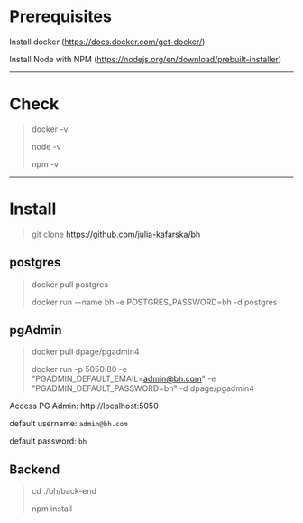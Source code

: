 # Prerequisites
Install docker (https://docs.docker.com/get-docker/)

Install Node with NPM (https://nodejs.org/en/download/prebuilt-installer)

---
# Check
> docker -v
>
> node -v
>
> npm -v

---
# Install

> git clone https://github.com/julia-kafarska/bh

## postgres
> docker pull postgres
>
> docker run --name bh -e POSTGRES_PASSWORD=bh -d postgres

## pgAdmin
> docker pull dpage/pgadmin4
>
> docker run -p 5050:80 -e "PGADMIN_DEFAULT_EMAIL=admin@bh.com" -e "PGADMIN_DEFAULT_PASSWORD=bh" -d dpage/pgadmin4

Access PG Admin: http://localhost:5050

default username: `admin@bh.com`

default password: `bh`

## Backend
> cd ./bh/back-end
> 
> npm install
